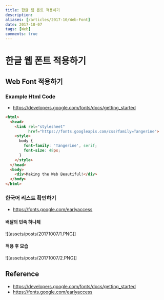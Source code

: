 ```yaml
---
title: 한글 웹 폰트 적용하기
description: 
aliases: [/articles/2017-10/Web-Font]
date: 2017-10-07
tags: [Web]
comments: true
---
```

# 한글 웹 폰트 적용하기
## Web Font 적용하기
### Example Html Code
- <https://developers.google.com/fonts/docs/getting_started>

```html
<html>
  <head>
    <link rel="stylesheet"
          href="https://fonts.googleapis.com/css?family=Tangerine">
    <style>
      body {
        font-family: 'Tangerine', serif;
        font-size: 48px;
      }
    </style>
  </head>
  <body>
    <div>Making the Web Beautiful!</div>
  </body>
</html>
```

### 한국어 리스트 확인하기
- <https://fonts.google.com/earlyaccess>

#### 배달의 민족 하나체
![[assets/posts/20171007/1.PNG]]

#### 적용 후 모습
![[assets/posts/20171007/2.PNG]]

## Reference
- https://developers.google.com/fonts/docs/getting_started
- https://fonts.google.com/earlyaccess
